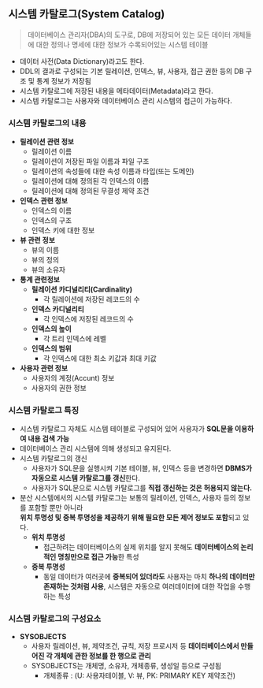 ## 시스템 카탈로그(System Catalog)
>데이터베이스 관리자(DBA)의 도구로, DB에 저장되어 있는 모든 데이터 개체들에 대한 정의나 명세에 대한 정보가 수록되어있는 시스템 테이블
- 데이터 사전(Data Dictionary)라고도 한다.
- DDL의 결과로 구성되는 기본 릴레이션, 인덱스, 뷰, 사용자, 접근 권한 등의 DB 구조 및 통계 정보가 저장됨
- 시스템 카탈로그에 저장된 내용을 메타데이터(Metadata)라고 한다.
- 시스템 카탈로그는 사용자와 데이터베이스 관리 시스템의 접근이 가능하다. 

### 시스템 카탈로그의 내용 
- **릴레이션 관련 정보**
    - 릴레이션 이름
    - 릴레이션이 저장된 파일 이름과 파일 구조
    - 릴레이션의 속성들에 대한 속성 이름과 타입(또는 도메인)
    - 릴레이션에 대해 정의된 각 인덱스의 이름
    - 릴레이션에 대해 정의된 무결성 제약 조건
- **인덱스 관련 정보**
    - 인덱스의 이름
    - 인덱스의 구조
    - 인덱스 키에 대한 정보
- **뷰 관련 정보**
    - 뷰의 이름
    - 뷰의 정의
    - 뷰의 소유자
- **통계 관련정보**
    - **릴레이션 카디널리티(Cardinality)**
        - 각 릴레이션에 저장된 레코드의 수 
    - **인덱스 카디널리티**
        - 각 인덱스에 저장된 레코드의 수 
    - **인덱스의 높이**
        - 각 트리 인덱스에 레벨
    - **인덱스의 범위**
        - 각 인덱스에 대한 최소 키값과 최대 키값
- **사용자 관련 정보**
    - 사용자의 계정(Accunt) 정보
    - 사용자의 권한 정보
### 시스템 카탈로그 특징
- 시스템 카탈로그 자체도 시스템 테이블로 구성되어 있어 사용자가 **SQL문을 이용하여 내용 검색 가능**
- 데이터베이스 관리 시스템에 의해 생성되고 유지된다.
- 시스템 카탈로그의 갱신
    - 사용자가 SQL문을 실행시켜 기본 테이블, 뷰, 인덱스 등을 변경하면 **DBMS가 자동으로 시스템 카탈로그를 갱신**한다.
    - 사용자가 SQL문으로 시스템 카탈로그를 **직접 갱신하는 것은 허용되지 않는다.**
- 분산 시스템에서의 시스템 카탈로그는 보통의 릴레이션, 인덱스, 사용자 등의 정보를 포함할 뿐만 아니라<BR> **위치 투명성 및 중복 투명성을 제공하기 위해 필요한 모든 제어 정보도 포함**되고 있다.
    - **위치 투명성**
        - 접근하려는 데이터베이스의 실제 위치를 알지 못해도 **데이터베이스의 논리적인 명칭만으로 접근 가능**한 특성
    - **중복 투명성**
        - 동일 데이터가 여러곳에 **중복되어 있더라도** 사용자는 마치 **하나의 데이터만 존재하는 것처럼 사용**, 시스템은 자동으로 여러데이터에 대한 작업을 수행하는 특성
### 시스템 카탈로그의 구성요소
- **SYSOBJECTS**
    - 사용자 릴레이션, 뷰, 제약조건, 규칙, 저장 프로시저 등 **데이터베이스에서 만들어진 각 개체에 관한 정보를 한 행으로 관리**
    - SYSOBJECTS는 개체명, 소유자, 개체종류, 생성일 등으로 구성됨
        - 개체종류 : (U: 사용자테이블, V: 뷰, PK: PRIMARY KEY 제약조건)
